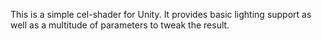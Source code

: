 This is a simple cel-shader for Unity. It provides basic lighting support as well as a multitude of parameters to tweak the result.
